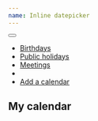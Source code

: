 ```yaml
---
name: Inline datepicker
---
```

<div class="dropdown float--right">
    <button type="button" data-toggle="dropdown" class="btn btn--unstyled"><em class="fa fa-ellipsis-h fa-lg fa-lone"></em>
    </button>
    <ul class="ui-dropdown">
        <li><a href="#"><em class="fa fa-circle fa-fw"></em>Birthdays</a>
        </li>
        <li><a href="#"><em class="fa fa-circle fa-fw"></em>Public holidays</a>
        </li>
        <li><a href="#"><em class="fa fa-circle fa-fw"></em>Meetings</a>
        </li>
        <li class="seperator"></li>
        <li><a href="#"><em class="fa fa-plus fa-fw"></em>Add a calendar</a>
        </li>
    </ul>
</div>
<h2>My calendar</h2>
<div class="js-datepicker-inline"></div>